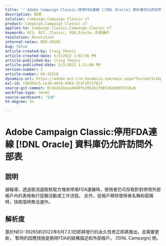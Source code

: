 ```yaml
---
title: '''Adobe Campaign Classic:停用FDA連線 [!DNL Oracle] 資料庫仍允許訪問外部表'
description: 說明
solution: Campaign,Campaign Classic v7
product: Campaign,Campaign Classic v7
applies-to: Campaign Classic,Campaign Classic v7
keywords: KCS, ACC, Classic, FDA,Oracle，外部帳戶
resolution: Resolution
internal-notes: NEO-39265
bug: false
article-created-by: Craig Thonis
article-created-date: 5/3/2022 1:01:56 PM
article-published-by: Craig Thonis
article-published-date: 5/3/2022 1:11:08 PM
version-number: 1
article-number: KA-19319
dynamics-url: https://adobe-ent.crm.dynamics.com/main.aspx?forceUCI=1&pagetype=entityrecord&etn=knowledgearticle&id=a9031e2f-e1ca-ec11-a7b5-6045bd00d995
exl-id: fdb954c5-ce39-46fd-9564-2f4f16f27b1f
source-git-commit: 0c3e421beca46d9fe1952b1f98538a50697216a0
workflow-type: tm+mt
source-wordcount: '126'
ht-degree: 2%

---
```


# Adobe Campaign Classic:停用FDA連線 [!DNL Oracle] 資料庫仍允許訪問外部表

## 說明


據報導，透過取消選取核取方塊來停用FDA連線時，使用者仍可存取針對停用外部帳戶內的表格執行促銷活動或工作流程。 此外，從帳戶移除使用者名稱和密碼時，快取值時無法運作。






## 解析度


基於NEO-39265的2022年6月7.3.1日即將發行的永久性修正即將推出，且需要更新。 暫時的因應措施是刪除FDA的結構描述和外部帳戶。 [!DNL Campaign] 側。
